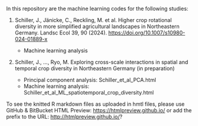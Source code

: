 In this repository are the machine learning codes for the following studies:

1. Schiller, J., Jänicke, C., Reckling, M. et al. Higher crop rotational diversity in more simplified agricultural landscapes in Northeastern Germany. Landsc Ecol 39, 90 (2024). https://doi.org/10.1007/s10980-024-01889-x
   - Machine learning analysis

2. Schiller, J., ..., Ryo, M. Exploring cross-scale interactions in spatial and temporal crop diversity in Northeastern Germany (in preparation)
   - Principal component analysis: Schiller_et_al_PCA.html
   - Machine learning analysis: Schiller_et_al_ML_spatiotemporal_crop_diversity.html
  
To see the knitted R markdown files as uploaded in hmtl files, please use GitHub & BitBucket HTML Preview:
https://htmlpreview.github.io/ 
or add the prefix to the URL: http://htmlpreview.github.io/?
